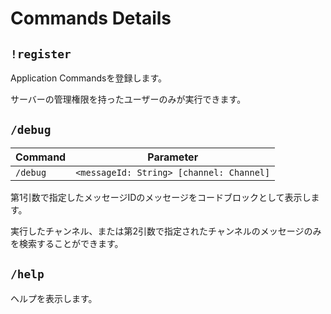 # Commands Details

## `!register`

Application Commandsを登録します。

サーバーの管理権限を持ったユーザーのみが実行できます。

## `/debug`

| Command  | Parameter                                |
|----------|------------------------------------------|
| `/debug` | `<messageId: String> [channel: Channel]` |

第1引数で指定したメッセージIDのメッセージをコードブロックとして表示します。

実行したチャンネル、または第2引数で指定されたチャンネルのメッセージのみを検索することができます。

## `/help`

ヘルプを表示します。
